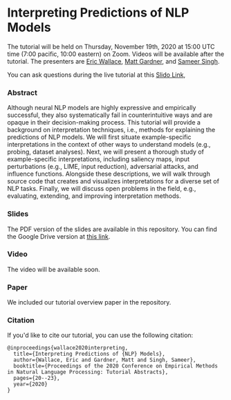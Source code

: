 # Interpreting Predictions of NLP Models

The tutorial will be held on Thursday, November 19th, 2020 at 15:00 UTC time (7:00 pacific, 10:00 eastern) on Zoom. Videos will be available after the tutorial. The presenters are [Eric Wallace](http://ericswallace.com/), [Matt Gardner](https://matt-gardner.github.io/), and [Sameer Singh](https://sameersingh.org/). 

You can ask questions during the live tutorial at this [Slido Link](https://app.sli.do/event/hkq2xiyd),

### Abstract
Although neural NLP models are highly expressive and empirically successful, they also systematically fail in counterintuitive ways and are opaque in their decision-making process. This tutorial will provide a background on interpretation techniques, i.e., methods for explaining the predictions of NLP models. We will first situate example-specific interpretations in the context of other ways to understand models (e.g., probing, dataset analyses). Next, we will present a thorough study of example-specific interpretations, including saliency maps, input perturbations (e.g., LIME, input reduction), adversarial attacks, and influence functions. Alongside these descriptions, we will walk through source code that creates and visualizes interpretations for a diverse set of NLP tasks. Finally, we will discuss open problems in the field, e.g., evaluating, extending, and improving interpretation methods.

### Slides
The PDF version of the slides are available in this repository. You can find the Google Drive version at [this link](TODO).

### Video
The video will be available soon.

### Paper

We included our tutorial overview paper in the repository.  

### Citation

If you'd like to cite our tutorial, you can use the following citation:
```
@inproceedings{wallace2020interpreting,
  title={Interpreting Predictions of {NLP} Models},
  author={Wallace, Eric and Gardner, Matt and Singh, Sameer},
  booktitle={Proceedings of the 2020 Conference on Empirical Methods in Natural Language Processing: Tutorial Abstracts},
  pages={20--23},
  year={2020}
}
```
